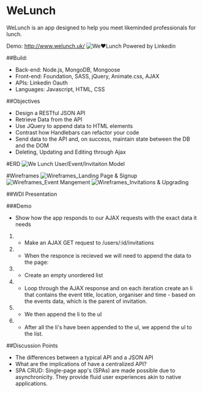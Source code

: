 # WeLunch
WeLunch is an app designed to help you meet likeminded professionals for lunch.

Demo: http://www.welunch.uk/
![We♥Lunch](http://i1301.photobucket.com/albums/ag118/francescatabor89/We%20Lunch/10469770_985689724816595_2687632634406091301_n_zpsucx3clvc.jpg)
Powered by Linkedin


##Build: 
- Back-end: Node.js, MongoDB, Mongoose
- Front-end: Foundation, SASS, jQuery, Animate.css, AJAX
- APIs: Linkedin Oauth
- Languages: Javascript, HTML, CSS

##Objectives

* Design a RESTful JSON API
* Retrieve Data from the API
* Use JQuery to append data to HTML elements
* Contrast how Handlebars can refactor your code
* Send data to the API and, on success, maintain state between the DB and the DOM
* Deleting, Updating and Editing through Ajax


#ERD
![We Lunch User/Event/Invitaiton Model](#)


#Wireframes
![Wireframes_Landing Page & Signup](http://i1301.photobucket.com/albums/ag118/francescatabor89/We%20Lunch/WeLunch_Landing%20Page%20amp%20Sign%20up_zpsp5rg8vj1.png)
![Wireframes_Event Mangement](http://i1301.photobucket.com/albums/ag118/francescatabor89/We%20Lunch/WeLunch_Lunch%20Event%20Managment_zpskg3fivcx.png)
![Wireframes_Invitations & Upgrading](http://i1301.photobucket.com/albums/ag118/francescatabor89/We%20Lunch/WeLunch_Invitations%20amp%20Upgrading_zpsc36rulbp.png)


##WDI Presentation

###Demo

* Show how the app responds to our AJAX requests with the exact data it needs

1. * Make an AJAX GET request to /users/:id/invitations
2. * When the responce is recieved we will need to append the data to the page:
3. * Create an empty unordered list
4. * Loop through the AJAX response and on each iteration create an li that contains the event title, location, organiser and time - based on the events data, which is the parent of invitation. 
5. * We then append the li to the ul
6. * After all the li's have been appended to the ul, we append the ul to the list. 

##Discussion Points

* The differences between a typical API and a JSON API
* What are the implications of have a centralized API? 
* SPA CRUD: Single-page app's (SPAs) are made possible due to asynchronicity. They provide fluid user experiences akin to native applications.
